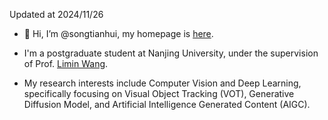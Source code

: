 Updated at 2024/11/26

- 👋 Hi, I’m @songtianhui, my homepage is [here](https://sthpage.github.io/).

- I'm a postgraduate student at Nanjing University, under the supervision of Prof. [Limin Wang](https://wanglimin.github.io/).

- My research interests include Computer Vision and Deep Learning, specifically focusing on Visual Object Tracking (VOT), Generative Diffusion Model, and Artificial Intelligence Generated Content (AIGC).


